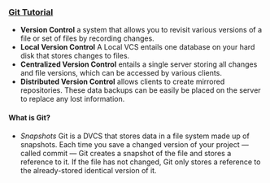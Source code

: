 ### [Git Tutorial](https://blog.udemy.com/git-tutorial-a-comprehensive-guide/)

- **Version Control** a system that allows you to revisit various versions of a file or set of files by recording changes.
- **Local Version Control** A Local VCS entails one database on your hard disk that stores changes to files.
- **Centralized Version Control** entails a single server storing all changes and file versions, which can be accessed by various clients.
- **Distributed Version Control** allows clients to create mirrored repositories. These data backups can be easily be placed on the server to replace any lost information.

#### What is Git?
- *Snapshots* Git is a DVCS that stores data in a file system made up of snapshots. Each time you save a changed version of your project — called commit — Git creates a snapshot of the file and stores a reference to it. If the file has not changed, Git only stores a reference to the already-stored identical version of it.
